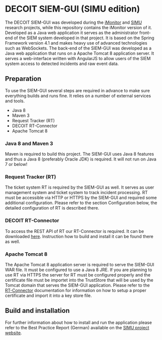 # DECOIT SIEM-GUI (SIMU edition) #

The DECOIT SIEM-GUI was developed during the [iMonitor](http://www.imonitor-project.de/) and [SIMU](http://www.simu-project.de/) research projects, while this repository contains the iMonitor version of it. Developed as a Java web application it serves as the administrator front-end of the SIEM system developed in that project. It is based on the Spring Framework version 4.1 and makes heavy use of advanced technologies such as WebSockets. The back-end of the SIEM-GUI was developed as a Java web application that runs on a Apache Tomcat 8 application server. It serves a web-interface written with AngularJS to allow users of the SIEM system access to detected incidents and raw event data.

## Preparation ##

To use the SIEM-GUI several steps are required in advance to make sure everything builds and runs fine. It relies on a number of external services and tools.

* Java 8
* Maven 3
* Request Tracker (RT)
* DECOIT RT-Connector
* Apache Tomcat 8

### Java 8 and Maven 3 ###

Maven is required to build this project. The SIEM-GUI uses Java 8 features and thus a Java 8 (preferably Oracle JDK) is required. It will not run on Java 7 or below!

### Request Tracker (RT) ###

The ticket system RT is required by the SIEM-GUI as well. It serves as user management system and ticket system to track incident processing. RT must be accessible via HTTP or HTTPS by the SIEM-GUI and required some additional configuration. Please refer to the section Configuration below, the detailed configuration of RT is described there.

### DECOIT RT-Connector ###

To access the REST API of RT our RT-Connector is required. It can be downloaded [here](https://github.com/decoit/rt-connector). Instruction how to build and install it can be found there as well.

### Apache Tomcat 8 ###

The Apache Tomcat 8 application server is required to serve the SIEM-GUI WAR file. It must be configured to use a Java 8 JRE. If you are planning to use RT via HTTPS the server for RT must be configured properly and the certificate file must be importet into the TrustStore that will be used by the Tomcat domain that serves the SIEM-GUI application. Please refer to the [RT-Connector](https://github.com/decoit/rt-connector) documentation for information on how to setup a proper certificate and import it into a key store file.

## Build and installation ##

For further information about how to install and run the application please refer to the Best Practice Report (German) available on the [SIMU project website](http://www.simu-project.de/).
